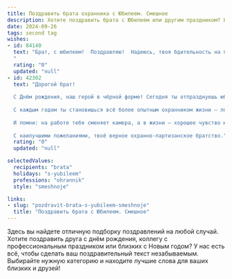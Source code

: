 ```yaml
---
title: Поздравить брата охранника с Юбилеем. Смешное
description: Хотите поздравить брата с Юбилеем или другим праздником? Наш ИИ создаст незабываемое поздравление, а вы обязательно выделитесь среди других.  
date: 2024-09-26
tags: second tag
wishes:
- id: 84140
  text: "Брат, с юбилеем!  Поздравляю!  Надеюсь, твоя бдительность на празднике будет не хуже, чем на работе.  Пусть твой день будет полон радости, а не нарушителей спокойствия!  Желаю тебе горы подарков, океан веселья и чтобы твои враги (а  их, я уверен, немного)  были настолько глупы, чтобы  даже не пытаться испортить тебе этот праздник!  Пусть фортуна будет тебе благосклонна, а жизнь – сладкой, как карамель, которую ты, конечно же, не будешь охранять от сладкоежек!
  "
  rating: "0"
  updated: "null"
- id: 42302
  text: "Дорогой брат!
  
  С Днём рождения, наш герой в чёрной форме! Сегодня ты отпразднуешь юбилей — и это отличный повод, чтобы расслабиться и не охранять нас хотя бы на один день! Пусть обходы по квартире будут только с тортом в руках, а узы заботы о нашем благополучии заменятся на узы веселья и смеха.
  
  С каждым годом ты становишься всё более опытным охранником жизни — ловко защищая нас от скуки и одиночества. Так что в этот особенный день пусть твоя защита от проблем будет на высоте, а радость и счастье наполняют твою жизнь!
  
  И помни: на работе тебя сменяет камера, а в жизни — хорошее чувство юмора! Так что отпразднуем юбилей так, что даже твои начальники позавидуют!
  
  С наилучшими пожеланиями, твоё верное охранно-партизанское братство."
  rating: "0"
  updated: "null"

selectedValues:
  recipients: "brata"
  holidays: "s-yubileem"
  professions: "ohrannik"
  style: "smeshnoje"

links:
- slug: "pozdravit-brata-s-yubileem-smeshnoje"
  title: "Поздравить брата с Юбилеем. Смешное"
---
```


Здесь вы найдете отличную подборку поздравлений на любой случай.
Хотите поздравить друга с днём рождения, коллегу с профессиональным праздником или близких с Новым годом? У нас есть всё, чтобы сделать ваш поздравительный текст незабываемым. Выбирайте нужную категорию и находите лучшие слова для ваших близких и друзей!
